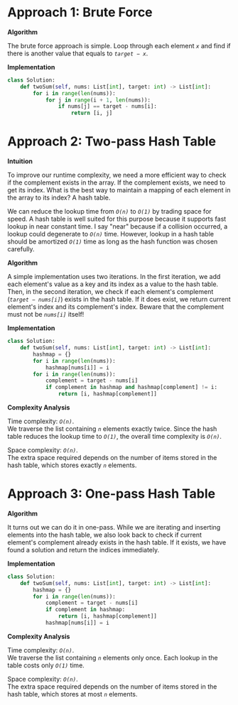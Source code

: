 # Approach 1: Brute Force

**Algorithm**

The brute force approach is simple. Loop through each element _`x`_ and find if there is another value that equals to _`target − x`_.

**Implementation**

```py
class Solution:
    def twoSum(self, nums: List[int], target: int) -> List[int]:
        for i in range(len(nums)):
            for j in range(i + 1, len(nums)):
                if nums[j] == target - nums[i]:
                    return [i, j]
```

# Approach 2: Two-pass Hash Table

**Intuition**

To improve our runtime complexity, we need a more efficient way to check if the complement exists in the array. If the complement exists, we need to get its index. What is the best way to maintain a mapping of each element in the array to its index? A hash table.

We can reduce the lookup time from _`O(n)`_ to _`O(1)`_ by trading space for speed. A hash table is well suited for this purpose because it supports fast lookup in near constant time. I say "near" because if a collision occurred, a lookup could degenerate to _`O(n)`_ time. However, lookup in a hash table should be amortized _`O(1)`_ time as long as the hash function was chosen carefully.

**Algorithm**

A simple implementation uses two iterations. In the first iteration, we add each element's value as a key and its index as a value to the hash table. Then, in the second iteration, we check if each element's complement (_`target − nums[i]`_) exists in the hash table. If it does exist, we return current element's index and its complement's index. Beware that the complement must not be _`nums[i]`_ itself!

**Implementation**

```py
class Solution:
    def twoSum(self, nums: List[int], target: int) -> List[int]:
        hashmap = {}
        for i in range(len(nums)):
            hashmap[nums[i]] = i
        for i in range(len(nums)):
            complement = target - nums[i]
            if complement in hashmap and hashmap[complement] != i:
                return [i, hashmap[complement]]
```

**Complexity Analysis**

Time complexity: _`O(n)`_.\
We traverse the list containing _`n`_ elements exactly twice. Since the hash table reduces the lookup time to _`O(1)`_, the overall time complexity is _`O(n)`_.

Space complexity: _`O(n)`_.\
The extra space required depends on the number of items stored in the hash table, which stores exactly _`n`_ elements.

# Approach 3: One-pass Hash Table

**Algorithm**

It turns out we can do it in one-pass. While we are iterating and inserting elements into the hash table, we also look back to check if current element's complement already exists in the hash table. If it exists, we have found a solution and return the indices immediately.

**Implementation**

```py
class Solution:
    def twoSum(self, nums: List[int], target: int) -> List[int]:
        hashmap = {}
        for i in range(len(nums)):
            complement = target - nums[i]
            if complement in hashmap:
                return [i, hashmap[complement]]
            hashmap[nums[i]] = i
```

**Complexity Analysis**

Time complexity: _`O(n)`_.\
We traverse the list containing _`n`_ elements only once. Each lookup in the table costs only _`O(1)`_ time.

Space complexity: _`O(n)`_.\
The extra space required depends on the number of items stored in the hash table, which stores at most _`n`_ elements.
